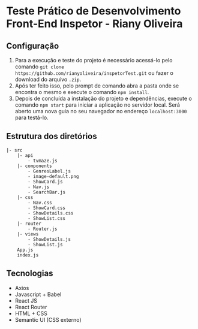 # Teste Prático de Desenvolvimento Front-End Inspetor - Riany Oliveira

## Configuração
1. Para a execução e teste do projeto é necessário acessá-lo pelo comando `git clone https://github.com/rianyoliveira/inspetorTest.git` ou fazer o download do arquivo `.zip`.
2. Após ter feito isso, pelo prompt de comando abra a pasta onde se encontra o mesmo e execute o comando `npm install`.
3. Depois de concluída a instalação do projeto e dependências, execute o comando `npm start` para iniciar a aplicação no servidor local. Será aberto uma nova guia no seu navegador no endereço `localhost:3000` para testá-lo.

## Estrutura dos diretórios
```
|- src
	|- api
		- tvmaze.js
	|- components
		- GenresLabel.js
		- image-default.png
		- ShowCard.js
		- Nav.js
		- SearchBar.js
	|- css
		- Nav.css
		- ShowCard.css
		- ShowDetails.css
		- ShowList.css
	|- router
		- Router.js
	|- views
		- ShowDetails.js
		- ShowList.js
	App.js
	index.js
```

## Tecnologias
- Axios
- Javascript + Babel
- React JS
- React Router
- HTML + CSS
- Semantic UI (CSS externo)

